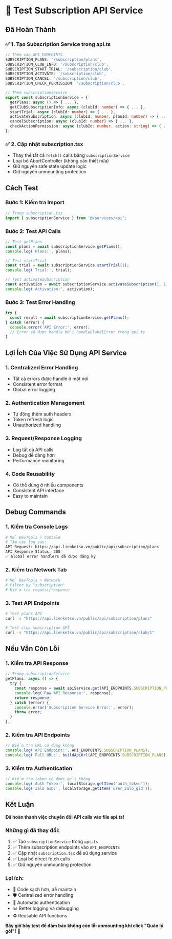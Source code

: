 # 🧪 Test Subscription API Service

## Đã Hoàn Thành

### ✅ **1. Tạo Subscription Service trong api.ts**
```typescript
// Thêm vào API_ENDPOINTS
SUBSCRIPTION_PLANS: '/subscription/plans',
SUBSCRIPTION_CLUB_INFO: '/subscription/club',
SUBSCRIPTION_START_TRIAL: '/subscription/club',
SUBSCRIPTION_ACTIVATE: '/subscription/club',
SUBSCRIPTION_CANCEL: '/subscription/club',
SUBSCRIPTION_CHECK_PERMISSION: '/subscription/club',

// Thêm subscriptionService
export const subscriptionService = {
  getPlans: async () => { ... },
  getClubSubscriptionInfo: async (clubId: number) => { ... },
  startTrial: async (clubId: number) => { ... },
  activateSubscription: async (clubId: number, planId: number) => { ... },
  cancelSubscription: async (clubId: number) => { ... },
  checkActionPermission: async (clubId: number, action: string) => { ... },
};
```

### ✅ **2. Cập nhật subscription.tsx**
- Thay thế tất cả `fetch()` calls bằng `subscriptionService`
- Loại bỏ AbortController (không cần thiết nữa)
- Giữ nguyên safe state update logic
- Giữ nguyên unmounting protection

## Cách Test

### **Bước 1: Kiểm tra Import**
```typescript
// Trong subscription.tsx
import { subscriptionService } from '@/services/api';
```

### **Bước 2: Test API Calls**
```typescript
// Test getPlans
const plans = await subscriptionService.getPlans();
console.log('Plans:', plans);

// Test startTrial
const trial = await subscriptionService.startTrial(1);
console.log('Trial:', trial);

// Test activateSubscription
const activation = await subscriptionService.activateSubscription(1, 1);
console.log('Activation:', activation);
```

### **Bước 3: Test Error Handling**
```typescript
try {
  const result = await subscriptionService.getPlans();
} catch (error) {
  console.error('API Error:', error);
  // Error sẽ được handle bởi handleGlobalError trong api.ts
}
```

## Lợi Ích Của Việc Sử Dụng API Service

### **1. Centralized Error Handling**
- Tất cả errors được handle ở một nơi
- Consistent error format
- Global error logging

### **2. Authentication Management**
- Tự động thêm auth headers
- Token refresh logic
- Unauthorized handling

### **3. Request/Response Logging**
- Log tất cả API calls
- Debug dễ dàng hơn
- Performance monitoring

### **4. Code Reusability**
- Có thể dùng ở nhiều components
- Consistent API interface
- Easy to maintain

## Debug Commands

### **1. Kiểm tra Console Logs**
```bash
# Mở DevTools > Console
# Tìm các log sau:
API Request: https://api.lienketso.vn/public/api/subscription/plans
API Response Status: 200
✅ Global error handlers đã được đăng ký
```

### **2. Kiểm tra Network Tab**
```bash
# Mở DevTools > Network
# Filter by "subscription"
# Kiểm tra request/response
```

### **3. Test API Endpoints**
```bash
# Test plans API
curl -s "https://api.lienketso.vn/public/api/subscription/plans"

# Test club subscription API
curl -s "https://api.lienketso.vn/public/api/subscription/club/1"
```

## Nếu Vẫn Còn Lỗi

### **1. Kiểm tra API Response**
```typescript
// Trong subscriptionService
getPlans: async () => {
  try {
    const response = await apiService.get(API_ENDPOINTS.SUBSCRIPTION_PLANS);
    console.log('Raw API Response:', response);
    return response;
  } catch (error) {
    console.error('Subscription Service Error:', error);
    throw error;
  }
},
```

### **2. Kiểm tra API Endpoints**
```typescript
// Kiểm tra URL có đúng không
console.log('API Endpoint:', API_ENDPOINTS.SUBSCRIPTION_PLANS);
console.log('Full URL:', buildApiUrl(API_ENDPOINTS.SUBSCRIPTION_PLANS));
```

### **3. Kiểm tra Authentication**
```typescript
// Kiểm tra token có được gửi không
console.log('Auth Token:', localStorage.getItem('auth_token'));
console.log('Zalo GID:', localStorage.getItem('user_zalo_gid'));
```

## Kết Luận

**Đã hoàn thành việc chuyển đổi API calls vào file api.ts!**

### **Những gì đã thay đổi:**
1. ✅ Tạo `subscriptionService` trong `api.ts`
2. ✅ Thêm subscription endpoints vào `API_ENDPOINTS`
3. ✅ Cập nhật `subscription.tsx` để sử dụng service
4. ✅ Loại bỏ direct fetch calls
5. ✅ Giữ nguyên unmounting protection

### **Lợi ích:**
- 🚀 Code sạch hơn, dễ maintain
- 🛡️ Centralized error handling
- 🔐 Automatic authentication
- 📊 Better logging và debugging
- ♻️ Reusable API functions

**Bây giờ hãy test để đảm bảo không còn lỗi unmounting khi click "Quản lý gói"!** 🎯

